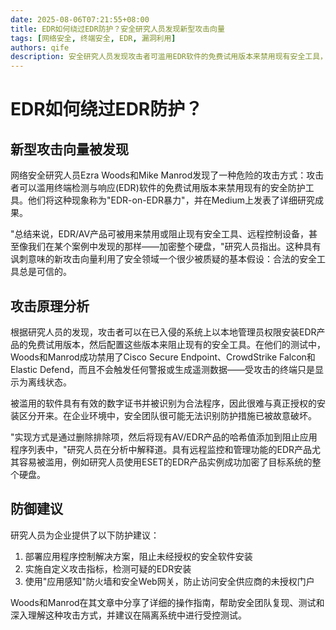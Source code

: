 ```yaml
---
date: 2025-08-06T07:21:55+08:00
title: EDR如何绕过EDR防护？安全研究人员发现新型攻击向量
tags: [网络安全, 终端安全, EDR, 漏洞利用]
authors: qife
description: 安全研究人员发现攻击者可滥用EDR软件的免费试用版本来禁用现有安全工具，这种被称为"EDR-on-EDR暴力"的技术利用合法安全软件间的信任关系实现攻击，本文详细分析了该攻击原理及防御建议。
---
```


# EDR如何绕过EDR防护？

## 新型攻击向量被发现

网络安全研究人员Ezra Woods和Mike Manrod发现了一种危险的攻击方式：攻击者可以滥用终端检测与响应(EDR)软件的免费试用版本来禁用现有的安全防护工具。他们将这种现象称为"EDR-on-EDR暴力"，并在Medium上发表了详细研究成果。

"总结来说，EDR/AV产品可被用来禁用或阻止现有安全工具、远程控制设备，甚至像我们在某个案例中发现的那样——加密整个硬盘，"研究人员指出。这种具有讽刺意味的新攻击向量利用了安全领域一个很少被质疑的基本假设：合法的安全工具总是可信的。

## 攻击原理分析

根据研究人员的发现，攻击者可以在已入侵的系统上以本地管理员权限安装EDR产品的免费试用版本，然后配置这些版本来阻止现有的安全工具。在他们的测试中，Woods和Manrod成功禁用了Cisco Secure Endpoint、CrowdStrike Falcon和Elastic Defend，而且不会触发任何警报或生成遥测数据——受攻击的终端只是显示为离线状态。

被滥用的软件具有有效的数字证书并被识别为合法程序，因此很难与真正授权的安装区分开来。在企业环境中，安全团队很可能无法识别防护措施已被故意破坏。

"实现方式是通过删除排除项，然后将现有AV/EDR产品的哈希值添加到阻止应用程序列表中，"研究人员在分析中解释道。具有远程监控和管理功能的EDR产品尤其容易被滥用，例如研究人员使用ESET的EDR产品实例成功加密了目标系统的整个硬盘。

## 防御建议

研究人员为企业提供了以下防护建议：

1. 部署应用程序控制解决方案，阻止未经授权的安全软件安装
2. 实施自定义攻击指标，检测可疑的EDR安装
3. 使用"应用感知"防火墙和安全Web网关，防止访问安全供应商的未授权门户

Woods和Manrod在其文章中分享了详细的操作指南，帮助安全团队复现、测试和深入理解这种攻击方式，并建议在隔离系统中进行受控测试。